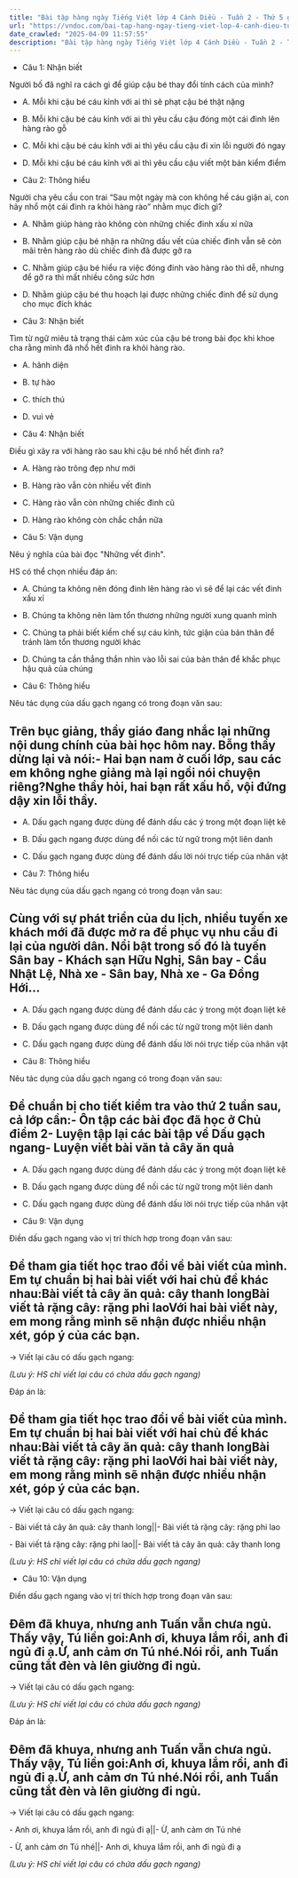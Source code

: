 ```yaml
---
title: "Bài tập hàng ngày Tiếng Việt lớp 4 Cánh Diều - Tuần 2 - Thứ 5 gồm các câu hỏi tổng hợp nội dung Đọc hiểu văn bản và Luyện từ và câu được học ở Tuần 2 trong chương trình Tiếng Việt lớp 4 Tập 1 Cánh Diều."
url: "https://vndoc.com/bai-tap-hang-ngay-tieng-viet-lop-4-canh-dieu-tuan-2-thu-5-326890"
date_crawled: "2025-04-09 11:57:55"
description: "Bài tập hàng ngày Tiếng Việt lớp 4 Cánh Diều - Tuần 2 - Thứ 5 gồm các câu hỏi tổng hợp nội dung Đọc hiểu văn bản và Luyện từ và câu được học ở Tuần 2 trong chương trình Tiếng Việt lớp 4 Tập 1 Cánh Diều."
---
```


* Câu 1:  Nhận biết

Người bố đã nghĩ ra cách gì để giúp cậu bé thay đổi tính cách của mình?

  * A. Mỗi khi cậu bé cáu kỉnh với ai thì sẽ phạt cậu bé thật nặng 
  * B. Mỗi khi cậu bé cáu kỉnh với ai thì yêu cầu cậu đóng một cái đinh lên hàng rào gỗ 
  * C. Mỗi khi cậu bé cáu kỉnh với ai thì yêu cầu cậu đi xin lỗi người đó ngay 
  * D. Mỗi khi cậu bé cáu kỉnh với ai thì yêu cầu cậu viết một bản kiểm điểm 



* Câu 2:  Thông hiểu

Người cha yêu cầu con trai “Sau một ngày mà con không hề cáu giận ai, con hãy nhổ một cái đinh ra khỏi hàng rào” nhằm mục đích gì?

  * A. Nhằm giúp hàng rào không còn những chiếc đinh xấu xí nữa 
  * B. Nhằm giúp cậu bé nhận ra những dấu vết của chiếc đinh vẫn sẽ còn mãi trên hàng rào dù chiếc đinh đã được gỡ ra 
  * C. Nhằm giúp cậu bé hiểu ra việc đóng đinh vào hàng rào thì dễ, nhưng để gỡ ra thì mất nhiều công sức hơn 
  * D. Nhằm giúp cậu bé thu hoạch lại được những chiếc đinh để sử dụng cho mục đích khác 



* Câu 3:  Nhận biết

Tìm từ ngữ miêu tả trạng thái cảm xúc của cậu bé trong bài đọc khi khoe cha rằng mình đã nhổ hết đinh ra khỏi hàng rào.

  * A. hãnh diện 
  * B. tự hào 
  * C. thích thú 
  * D. vui vẻ 



* Câu 4:  Nhận biết

Điều gì xảy ra với hàng rào sau khi cậu bé nhổ hết đinh ra?

  * A. Hàng rào trông đẹp như mới 
  * B. Hàng rào vẫn còn nhiều vết đinh 
  * C. Hàng rào vẫn còn những chiếc đinh cũ 
  * D. Hàng rào không còn chắc chắn nữa 



* Câu 5:  Vận dụng

Nêu ý nghĩa của bài đọc "Những vết đinh".

HS có thể chọn nhiều đáp án:

  * A. Chúng ta không nên đóng đinh lên hàng rào vì sẽ để lại các vết đinh xấu xí 
  * B. Chúng ta không nên làm tổn thương những người xung quanh mình 
  * C. Chúng ta phải biết kiềm chế sự cáu kỉnh, tức giận của bản thân để tránh làm tổn thương người khác 
  * D. Chúng ta cần thẳng thắn nhìn vào lỗi sai của bản thân để khắc phục hậu quả của chúng 



* Câu 6:  Thông hiểu

Nêu tác dụng của dấu gạch ngang có trong đoạn văn sau:

Trên bục giảng, thầy giáo đang nhắc lại những nội dung chính của bài học hôm nay. Bỗng thầy dừng lại và nói:\- Hai bạn nam ở cuối lớp, sau các em không nghe giảng mà lại ngồi nói chuyện riêng?Nghe thầy hỏi, hai bạn rất xấu hổ, vội đứng dậy xin lỗi thầy.  
---  
  
  * A. Dấu gạch ngang được dùng để đánh dấu các ý trong một đoạn liệt kê 
  * B. Dấu gạch ngang được dùng để nối các từ ngữ trong một liên danh 
  * C. Dấu gạch ngang được dùng để đánh dấu lời nói trực tiếp của nhân vật 



* Câu 7:  Thông hiểu

Nêu tác dụng của dấu gạch ngang có trong đoạn văn sau:

Cùng với sự phát triển của du lịch, nhiều tuyến xe khách mới đã được mở ra để phục vụ nhu cầu đi lại của người dân. Nổi bật trong số đó là tuyến Sân bay - Khách sạn Hữu Nghị, Sân bay - Cầu Nhật Lệ, Nhà xe - Sân bay, Nhà xe - Ga Đồng Hới...  
---  
  
  * A. Dấu gạch ngang được dùng để đánh dấu các ý trong một đoạn liệt kê 
  * B. Dấu gạch ngang được dùng để nối các từ ngữ trong một liên danh 
  * C. Dấu gạch ngang được dùng để đánh dấu lời nói trực tiếp của nhân vật 



* Câu 8:  Thông hiểu

Nêu tác dụng của dấu gạch ngang có trong đoạn văn sau:

Để chuẩn bị cho tiết kiểm tra vào thứ 2 tuần sau, cả lớp cần:\- Ôn tập các bài đọc đã học ở Chủ điểm 2\- Luyện tập lại các bài tập về Dấu gạch ngang\- Luyện viết bài văn tả cây ăn quả  
---  
  
  * A. Dấu gạch ngang được dùng để đánh dấu các ý trong một đoạn liệt kê 
  * B. Dấu gạch ngang được dùng để nối các từ ngữ trong một liên danh 
  * C. Dấu gạch ngang được dùng để đánh dấu lời nói trực tiếp của nhân vật 



* Câu 9:  Vận dụng

Điền dấu gạch ngang vào vị trí thích hợp trong đoạn văn sau:

Để tham gia tiết học trao đổi về bài viết của mình. Em tự chuẩn bị hai bài viết với hai chủ đề khác nhau:Bài viết tả cây ăn quả: cây thanh longBài viết tả rặng cây: rặng phi laoVới hai bài viết này, em mong rằng mình sẽ nhận được nhiều nhận xét, góp ý của các bạn.  
---  
  
→ Viết lại câu có dấu gạch ngang:

_(Lưu ý: HS chỉ viết lại câu có chứa dấu gạch ngang)_

Đáp án là:

Để tham gia tiết học trao đổi về bài viết của mình. Em tự chuẩn bị hai bài viết với hai chủ đề khác nhau:Bài viết tả cây ăn quả: cây thanh longBài viết tả rặng cây: rặng phi laoVới hai bài viết này, em mong rằng mình sẽ nhận được nhiều nhận xét, góp ý của các bạn.  
---  
  
→ Viết lại câu có dấu gạch ngang:

\- Bài viết tả cây ăn quả: cây thanh long||- Bài viết tả rặng cây: rặng phi lao

\- Bài viết tả rặng cây: rặng phi lao||- Bài viết tả cây ăn quả: cây thanh long

 _(Lưu ý: HS chỉ viết lại câu có chứa dấu gạch ngang)_

* Câu 10:  Vận dụng

Điền dấu gạch ngang vào vị trí thích hợp trong đoạn văn sau:

Đêm đã khuya, nhưng anh Tuấn vẫn chưa ngủ. Thấy vậy, Tú liền goi:Anh ơi, khuya lắm rồi, anh đi ngủ đi ạ.Ừ, anh cảm ơn Tú nhé.Nói rồi, anh Tuấn cũng tắt đèn và lên giường đi ngủ.  
---  
  
→ Viết lại câu có dấu gạch ngang:

_(Lưu ý: HS chỉ viết lại câu có chứa dấu gạch ngang)_

Đáp án là:

Đêm đã khuya, nhưng anh Tuấn vẫn chưa ngủ. Thấy vậy, Tú liền goi:Anh ơi, khuya lắm rồi, anh đi ngủ đi ạ.Ừ, anh cảm ơn Tú nhé.Nói rồi, anh Tuấn cũng tắt đèn và lên giường đi ngủ.  
---  
  
→ Viết lại câu có dấu gạch ngang:

\- Anh ơi, khuya lắm rồi, anh đi ngủ đi ạ||- Ừ, anh cảm ơn Tú nhé

\- Ừ, anh cảm ơn Tú nhé||- Anh ơi, khuya lắm rồi, anh đi ngủ đi ạ

 _(Lưu ý: HS chỉ viết lại câu có chứa dấu gạch ngang)_
